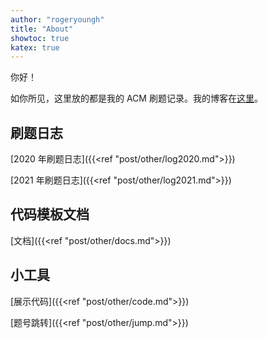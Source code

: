 ```yaml
---
author: "rogeryoungh"
title: "About"
showtoc: true
katex: true
---
```


你好！

如你所见，这里放的都是我的 ACM 刷题记录。我的博客在[这里](https://rogeryoungh.github.io/blog)。

## 刷题日志

[2020 年刷题日志]({{<ref "post/other/log2020.md">}})

[2021 年刷题日志]({{<ref "post/other/log2021.md">}})

## 代码模板文档

[文档]({{<ref "post/other/docs.md">}})

## 小工具

[展示代码]({{<ref "post/other/code.md">}})

[题号跳转]({{<ref "post/other/jump.md">}})
